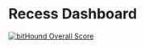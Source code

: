 # Recess Dashboard
[![bitHound Overall Score](https://www.bithound.io/github/alx-andru/recess-dashboard/badges/score.svg)](https://www.bithound.io/github/alx-andru/recess-dashboard)
